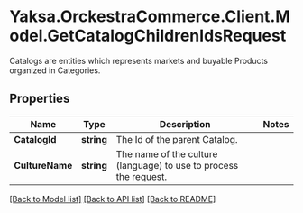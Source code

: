 # Yaksa.OrckestraCommerce.Client.Model.GetCatalogChildrenIdsRequest
Catalogs are entities which represents markets and buyable Products organized in Categories.

## Properties

Name | Type | Description | Notes
------------ | ------------- | ------------- | -------------
**CatalogId** | **string** | The Id of the parent Catalog. | 
**CultureName** | **string** | The name of the culture (language) to use to process the request. | 

[[Back to Model list]](../README.md#documentation-for-models) [[Back to API list]](../README.md#documentation-for-api-endpoints) [[Back to README]](../README.md)

